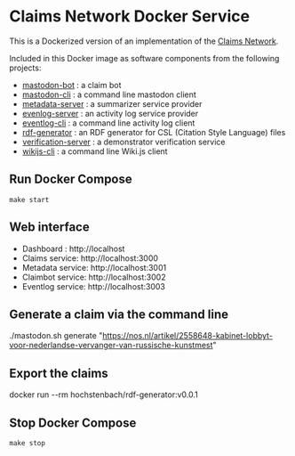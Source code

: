 # Claims Network Docker Service

This is a Dockerized version of an implementation of the [Claims Network](https://spec.knows.idlab.ugent.be/claims-network/latest/).

Included in this Docker image as software components from the following projects:

- [mastodon-bot](https://github.com/MellonScholarlyCommunication/mastodon-bot) : a claim bot
- [mastodon-cli](https://github.com/MellonScholarlyCommunication/mastodon-cli) : a command line mastodon client
- [metadata-server](https://github.com/MellonScholarlyCommunication/metadata-server) : a summarizer service provider
- [evenlog-server](https://github.com/MellonScholarlyCommunication/eventlog-server) : an activity log service provider
- [eventlog-cli](https://github.com/MellonScholarlyCommunication/eventlog-cli) : a command line activity log client
- [rdf-generator](https://github.com/MellonScholarlyCommunication/rdf-generator) : an RDF generator for CSL (Citation Style Language) files
- [verification-server](https://github.com/MellonScholarlyCommunication/verification-server) : a demonstrator verification service
- [wikijs-cli](https://github.com/MellonScholarlyCommunication/wikijs-cli) : a command line Wiki.js client


## Run Docker Compose

```
make start
```

## Web interface

- Dashboard : http://localhost 
- Claims service: http://localhost:3000
- Metadata service: http://localhost:3001
- Claimbot service: http://localhost:3002
- Eventlog service: http://localhost:3003

## Generate a claim via the command line

./mastodon.sh generate "https://nos.nl/artikel/2558648-kabinet-lobbyt-voor-nederlandse-vervanger-van-russische-kunstmest"

## Export the claims

docker run --rm hochstenbach/rdf-generator:v0.0.1

## Stop Docker Compose

```
make stop
```

